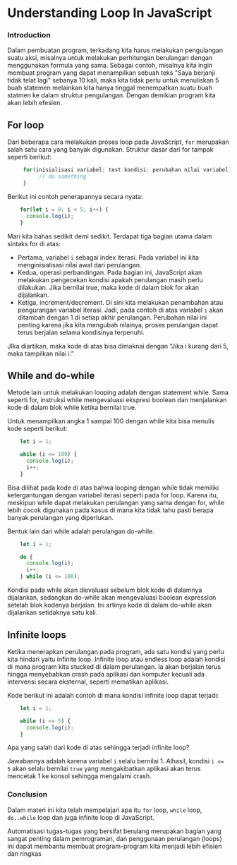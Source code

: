 # Understanding Loop In JavaScript

### Introduction

Dalam pembuatan program, terkadang kita harus melakukan pengulangan suatu aksi, misalnya untuk melakukan perhitungan berulangan dengan menggunakan formula yang sama. Sebagai contoh, misalnya kita ingin membuat program yang dapat menampilkan sebuah teks "Saya berjanji tidak telat lagi" sebanya 10 kali, maka kita tidak perlu untuk menuliskan 5 buah statemen melainkan kita hanya tinggal menempatkan suatu buah statmen ke dalam struktur pengulangan. Dengan demikian program kita akan lebih efesien.

## For loop

Dari beberapa cara melakukan proses loop pada JavaScript, `for` merupakan salah satu cara yang banyak digunakan. Struktur dasar dari for tampak seperti berikut:

```JavaScript
	 for(inisialisasi variabel; test kondisi; perubahan nilai variabel) {
		  // do something
	 }
```

Berikut ini contoh penerapannya secara nyata:

```JavaScript
	for(let i = 0; i < 5; i++) {
	  console.log(i);
	}
```

Mari kita bahas sedikit demi sedikit. Terdapat tiga bagian utama dalam sintaks for di atas:

- Pertama, variabel `i` sebagai index iterasi. Pada variabel ini kita menginisialisasi nilai awal dari perulangan.
- Kedua, operasi perbandingan. Pada bagian ini, JavaScript akan melakukan pengecekan kondisi apakah perulangan masih perlu dilakukan. Jika bernilai true, maka kode di dalam blok for akan dijalankan.
- Ketiga, increment/decrement. Di sini kita melakukan penambahan atau pengurangan variabel iterasi. Jadi, pada contoh di atas variabel `i` akan ditambah dengan 1 di setiap akhir perulangan. Perubahan nilai ini penting karena jika kita mengubah nilainya, proses perulangan dapat terus berjalan selama kondisinya terpenuhi.

JIka diartikan, maka kode di atas bisa dimaknai dengan “Jika i kurang dari 5, maka tampilkan nilai i.”

## While and do-while

Metode lain untuk melakukan looping adalah dengan statement while. Sama seperti for, instruksi while mengevaluasi ekspresi boolean dan menjalankan kode di dalam blok while ketika bernilai true.

Untuk menampilkan angka 1 sampai 100 dengan while kita bisa menulis kode seperti berikut:

```JavaScript
	let i = 1;

	while (i <= 100) {
	  console.log(i);
	  i++;
	}
```

Bisa dilihat pada kode di atas bahwa looping dengan while tidak memiliki ketergantungan dengan variabel iterasi seperti pada for loop. Karena itu, meskipun while dapat melakukan perulangan yang sama dengan for, while lebih cocok digunakan pada kasus di mana kita tidak tahu pasti berapa banyak perulangan yang diperlukan.

Bentuk lain dari while adalah perulangan do-while.

```JavaScript
	let i = 1;

	do {
	  console.log(i);
	  i++;
	} while (i <= 100);
```

Kondisi pada while akan dievaluasi sebelum blok kode di dalamnya dijalankan, sedangkan do-while akan mengevaluasi boolean expression setelah blok kodenya berjalan. Ini artinya kode di dalam do-while akan dijalankan setidaknya satu kali.

## Infinite loops

Ketika menerapkan perulangan pada program, ada satu kondisi yang perlu kita hindari yaitu infinite loop. Infinite loop atau endless loop adalah kondisi di mana program kita stucked di dalam perulangan. Ia akan berjalan terus hingga menyebabkan crash pada aplikasi dan komputer kecuali ada intervensi secara eksternal, seperti mematikan aplikasi.

Kode berikut ini adalah contoh di mana kondisi infinite loop dapat terjadi:

```JavaScript
    let i = 1;

    while (i <= 5) {
      console.log(i);
    }
```

Apa yang salah dari kode di atas sehingga terjadi infinite loop?

Jawabannya adalah karena variabel `i` selalu bernilai 1. Alhasil, kondisi `i <= 5` akan selalu bernilai `true` yang mengakibatkan aplikasi akan terus mencetak 1 ke konsol sehingga mengalami crash.

### Conclusion

Dalam materi ini kita telah mempelajari apa itu `for` loop, `while` loop, `do..while` loop dan juga infinite loop di JavaScript.

Automatisasi tugas-tugas yang bersifat berulang merupakan bagian yang sangat penting dalam pemrograman, dan penggunaan perulangan (loops) ini dapat membantu membuat program-program kita menjadi lebih efisien dan ringkas
